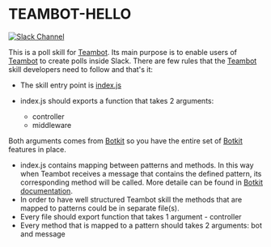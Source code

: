 # TEAMBOT-HELLO

[![Slack Channel](https://img.shields.io/badge/slack-channel-blue.svg)](https://teambotclub.slack.com/messages/public)

This is a poll skill for [Teambot](https://github.com/teambot-club/teambot). Its main purpose is to enable users of [Teambot](https://github.com/teambot-club/teambot) to create polls inside Slack. There are few rules that the [Teambot](https://github.com/teambot-club/teambot) skill developers need to follow and that's it:

- The skill entry point is [index.js](index.js)
- index.js should exports a function that takes 2 arguments: 
    
    - controller
    - middleware

Both arguments comes from [Botkit](https://github.com/howdyai/botkit/blob/master/readme-slack.md) so you have the entire set of [Botkit](https://github.com/howdyai/botkit/blob/master/readme-slack.md) features in place.

- index.js contains mapping between patterns and methods. In this way when Teambot receives a message that contains the defined pattern, its corresponding method will be called. More detaile can be found in [Botkit documentation](https://github.com/howdyai/botkit#receiving-messages).
- In order to have well structured Teambot skill the methods that are mapped to patterns could be in separate file(s).
- Every file should export function that takes 1 argument - controller
- Every method that is mapped to a pattern should takes 2 arguments: bot and message
